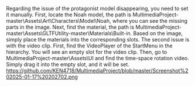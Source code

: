 Regarding the issue of the protagonist model disappearing, you need to set it manually. First, locate the Noah model, the path is MultimediaProject-master\Assets\Art\Characters\Model\Noah, where you can see the missing parts in the image. Next, find the material, the path is MultimediaProject-master\Assets\GLTFUtility-master\Materials\Built-in. Based on the image, simply place the materials into the corresponding slots.
The second issue is with the video clip. First, find the VideoPlayer of the StartMenu in the hierarchy. You will see an empty slot for the video clip. Then, go to MultimediaProject-master\Assets\UI and find the time-space rotation video. Simply drag it into the empty slot, and it will be set.
https://github.com/KEN4718/MultimediaProject/blob/master/Screenshot%202025-01-17%20202702.png
